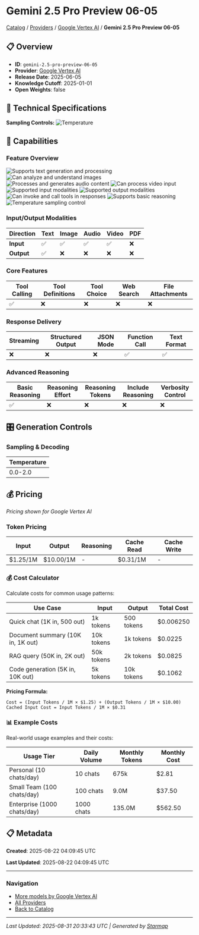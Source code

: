# Gemini 2.5 Pro Preview 06-05
  
[Catalog](../../../..) / [Providers](../../..) / [Google Vertex AI](../..) / **Gemini 2.5 Pro Preview 06-05**


## 📋 Overview
  
- **ID**: `gemini-2.5-pro-preview-06-05`
- **Provider**: [Google Vertex AI](../)
- **Release Date**: 2025-06-05
- **Knowledge Cutoff**: 2025-01-01
- **Open Weights**: false
  
## 🔬 Technical Specifications
  
**Sampling Controls:** ![Temperature](https://img.shields.io/badge/temperature-supported-red)
  
  
## 🎯 Capabilities
  
### Feature Overview
  
![Supports text generation and processing](https://img.shields.io/badge/text-✓-blue) ![Can analyze and understand images](https://img.shields.io/badge/vision-✓-purple) ![Processes and generates audio content](https://img.shields.io/badge/audio-✓-green) ![Can process video input](https://img.shields.io/badge/video-✓-red) ![Supported input modalities](https://img.shields.io/badge/input-text,image,audio,video-teal) ![Supported output modalities](https://img.shields.io/badge/output-text-cyan) ![Can invoke and call tools in responses](https://img.shields.io/badge/tool__calls-✓-yellow) ![Supports basic reasoning](https://img.shields.io/badge/reasoning-✓-lime) ![Temperature sampling control](https://img.shields.io/badge/temperature-core-red)
  
  
### Input/Output Modalities
  
| Direction | Text | Image | Audio | Video | PDF |
|---------|---------|---------|---------|---------|---------|
| **Input** | ✅ | ✅ | ✅ | ✅ | ❌ |
| **Output** | ✅ | ❌ | ❌ | ❌ | ❌ |

  
### Core Features
  
| Tool Calling | Tool Definitions | Tool Choice | Web Search | File Attachments |
|---------|---------|---------|---------|---------|
| ✅ | ❌ | ❌ | ❌ | ❌ |

  
### Response Delivery
  
| Streaming | Structured Output | JSON Mode | Function Call | Text Format |
|---------|---------|---------|---------|---------|
| ❌ | ❌ | ❌ | ✅ | ✅ |

  
### Advanced Reasoning
  
| Basic Reasoning | Reasoning Effort | Reasoning Tokens | Include Reasoning | Verbosity Control |
|---------|---------|---------|---------|---------|
| ✅ | ❌ | ❌ | ❌ | ❌ |

  
## 🎛️ Generation Controls
  
### Sampling & Decoding
  
| Temperature |
|---------|
| 0.0-2.0 |

  
## 💰 Pricing
  
*Pricing shown for Google Vertex AI*
  
  
### Token Pricing
  
| Input | Output | Reasoning | Cache Read | Cache Write |
|---------|---------|---------|---------|---------|
| $1.25/1M | $10.00/1M | - | $0.31/1M | - |

  
### 💰 Cost Calculator
  
Calculate costs for common usage patterns:
  
  
| Use Case | Input | Output | Total Cost |
|---------|---------|---------|---------|
| Quick chat (1K in, 500 out) | 1k tokens | 500 tokens | $0.006250 |
| Document summary (10K in, 1K out) | 10k tokens | 1k tokens | $0.0225 |
| RAG query (50K in, 2K out) | 50k tokens | 2k tokens | $0.0825 |
| Code generation (5K in, 10K out) | 5k tokens | 10k tokens | $0.1062 |

  
**Pricing Formula:**
  
```
Cost = (Input Tokens / 1M × $1.25) + (Output Tokens / 1M × $10.00)
Cached Input Cost = Input Tokens / 1M × $0.31
```
  
### 📊 Example Costs
  
Real-world usage examples and their costs:
  
  
| Usage Tier | Daily Volume | Monthly Tokens | Monthly Cost |
|---------|---------|---------|---------|
| Personal (10 chats/day) | 10 chats | 675k | $2.81 |
| Small Team (100 chats/day) | 100 chats | 9.0M | $37.50 |
| Enterprise (1000 chats/day) | 1000 chats | 135.0M | $562.50 |

  
## 📋 Metadata
  
**Created**: 2025-08-22 04:09:45 UTC
  
**Last Updated**: 2025-08-22 04:09:45 UTC
  
  
---
  
  
### Navigation

- [More models by Google Vertex AI](../)
- [All Providers](../../../../providers)
- [Back to Catalog](../../../..)


---
_Last Updated: 2025-08-31 20:33:43 UTC | Generated by [Starmap](https://github.com/agentstation/starmap)_
